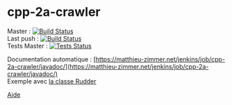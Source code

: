 # cpp-2a-crawler
Master : [![Build Status](https://matthieu-zimmer.net/jenkins/buildStatus/icon?job=cpp-2a-crawler)](https://matthieu-zimmer.net/jenkins/job/cpp-2a-crawler/) \
Last push : [![Build Status](https://matthieu-zimmer.net/jenkins/buildStatus/icon?job=cpp-2a-crawler-all)](https://matthieu-zimmer.net/jenkins/job/cpp-2a-crawler-all/) \
Tests Master : [![Tests Status](https://img.shields.io/jenkins/t/https/matthieu-zimmer.net/jenkins/job/cpp-2a-crawler.svg)](https://matthieu-zimmer.net/jenkins/buildStatus/icon?job=cpp-2a-crawler)

Documentation automatique : [https://matthieu-zimmer.net/jenkins/job/cpp-2a-crawler/javadoc/](https://matthieu-zimmer.net/jenkins/job/cpp-2a-crawler/javadoc/) \
Exemple avec [la classe Rudder](https://matthieu-zimmer.net/jenkins/job/cpp-2a-crawler/javadoc/cpp2017/rudder/Rudder.html)

[Aide](https://github.com/matthieu637/cpp-2a-crawler/wiki)
